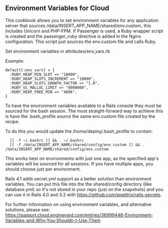 Environment Variables for Cloud
-------------------------------

This cookbook allows you to set environment variables for any application server that sources /data/INSERT_APP_NAME/shared/env.custom, this includes Unicorn and PHP-FPM.  If Passenger is used, a Ruby wrapper script is created and the passenger_ruby directive is added in the Nginx configuration.  This script just sources the env.custom file and calls Ruby.

Set environment variables in attributes/env_vars.rb

  Example:

  ```
  default[:env_vars] = {
    :RUBY_HEAP_MIN_SLOT => "10000",
    :RUBY_HEAP_SLOTS_INCREMENT => "10000",
    :RUBY_HEAP_SLOTS_GROWTH_FACTOR => "1.8",
    :RUBY_GC_MALLOC_LIMIT => "8000000",
    :RUBY_HEAP_FREE_MIN => "4096",
  }
  ```

To have the environment variables available to a Rails console they must be sourced for the bash session. The most straight-forward way to achieve this is have the .bash_profile source the same env.custom file created by the recipe.

To do this you would update the /home/deploy/.bash_profile to contain:

```
  [[ -f ~/.bashrc ]] && . ~/.bashrc
  [[ -f /data/INSERT_APP_NAME/shared/config/env.custom ]] && . /data/INSERT_APP_NAME/shared/config/env.custom
```

This works best on environments with just one app, as the specified app's variables will be sourced for all sessions. If you have multiple apps, you should choose just per environment.

Rails 4.1 adds secret.yml support as a better solution than environment variables. You can put this file into the the shared/config directory (like database.yml) so it's not stored in your repo (just on the snapshots) and you can use it in Rails 4.0 and 3.2 with https://github.com/pixeltrix/rails-secrets.

For further information on using environment variables, and alternative solutions, please see: https://support.cloud.engineyard.com/entries/36999448-Environment-Variables-and-Why-You-Shouldn-t-Use-Them
